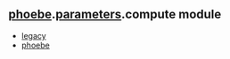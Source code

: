 ## [phoebe](phoebe.md).[parameters](phoebe.parameters.md).compute module

* [legacy](phoebe.parameters.compute.legacy.md)
* [phoebe](phoebe.parameters.compute.phoebe.md)
